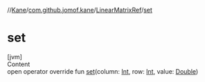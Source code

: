 //[Kane](../../index.md)/[com.github.jomof.kane](../index.md)/[LinearMatrixRef](index.md)/[set](set.md)



# set  
[jvm]  
Content  
open operator override fun [set](set.md)(column: [Int](https://kotlinlang.org/api/latest/jvm/stdlib/kotlin/-int/index.html), row: [Int](https://kotlinlang.org/api/latest/jvm/stdlib/kotlin/-int/index.html), value: [Double](https://kotlinlang.org/api/latest/jvm/stdlib/kotlin/-double/index.html))  



